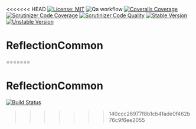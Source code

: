 <<<<<<< HEAD
[![License: MIT](https://img.shields.io/badge/License-MIT-yellow.svg)](https://opensource.org/licenses/MIT)
![Qa workflow](https://github.com/phpDocumentor/ReflectionCommon/workflows/Qa%20workflow/badge.svg)
[![Coveralls Coverage](https://img.shields.io/coveralls/github/phpDocumentor/ReflectionCommon.svg)](https://coveralls.io/github/phpDocumentor/ReflectionCommon?branch=master)
[![Scrutinizer Code Coverage](https://img.shields.io/scrutinizer/coverage/g/phpDocumentor/ReflectionCommon.svg)](https://scrutinizer-ci.com/g/phpDocumentor/ReflectionCommon/?branch=master)
[![Scrutinizer Code Quality](https://img.shields.io/scrutinizer/g/phpDocumentor/ReflectionCommon.svg)](https://scrutinizer-ci.com/g/phpDocumentor/ReflectionCommon/?branch=master)
[![Stable Version](https://img.shields.io/packagist/v/phpDocumentor/Reflection-Common.svg)](https://packagist.org/packages/phpDocumentor/Reflection-Common)
[![Unstable Version](https://img.shields.io/packagist/vpre/phpDocumentor/Reflection-Common.svg)](https://packagist.org/packages/phpDocumentor/Reflection-Common)


ReflectionCommon
================
=======
# ReflectionCommon
[![Build Status](https://travis-ci.org/phpDocumentor/ReflectionCommon.svg?branch=master)](https://travis-ci.org/phpDocumentor/ReflectionCommon)
>>>>>>> 140ccc26977f8b1cb4fade0f462b76c9f6ee2055
